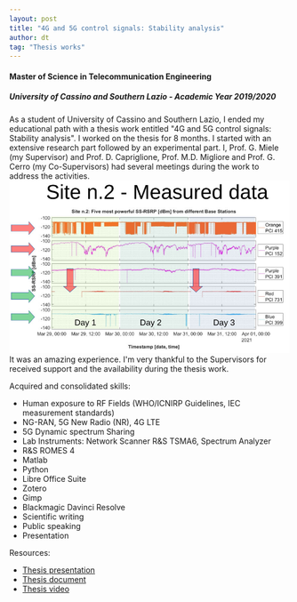 ```yaml
---
layout: post
title: "4G and 5G control signals: Stability analysis"
author: dt
tag: "Thesis works"
---
```

#### Master of Science in Telecommunication Engineering
##### University of Cassino and Southern Lazio - Academic Year 2019/2020

As a student of University of Cassino and Southern Lazio, I ended my educational path with a thesis work entitled "4G and 5G control signals: Stability analysis". I worked on the thesis for 8 months. I started with an extensive research part followed by an experimental part. I, Prof. G. Miele (my Supervisor) and Prof. D. Capriglione, Prof. M.D. Migliore and Prof. G. Cerro (my Co-Supervisors) had several meetings during the work to address the activities.     
<img src="/assets/img/2021-04-29_unicas_thesis_scenario2.jpg" class="img-fluid" alt="Thesis workflow image">
It was an amazing experience. I'm very thankful to the Supervisors for received support and the availability during the thesis work.

Acquired and consolidated skills:
* Human exposure to RF Fields (WHO/ICNIRP Guidelines, IEC measurement standards)
* NG-RAN, 5G New Radio (NR), 4G LTE
* 5G Dynamic spectrum Sharing
* Lab Instruments: Network Scanner R&S TSMA6, Spectrum Analyzer 
* R&S ROMES 4
* Matlab
* Python
* Libre Office Suite
* Zotero
* Gimp
* Blackmagic Davinci Resolve
* Scientific writing
* Public speaking
* Presentation

Resources:
* [Thesis presentation](/assets/pdf/2021-04-29_unicas_master_thesis-slides.pdf)
* [Thesis document](/assets/pdf/2021-04-29_unicas_master_thesis.pdf)
* [Thesis video](https://youtu.be/0GfSU4wAMzQ)